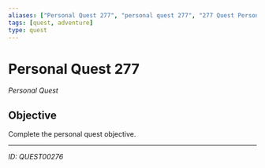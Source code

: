 ```yaml
---
aliases: ["Personal Quest 277", "personal quest 277", "277 Quest Personal"]
tags: [quest, adventure]
type: quest
---
```


# Personal Quest 277

*Personal Quest*

## Objective
Complete the personal quest objective.

---
*ID: QUEST00276*
